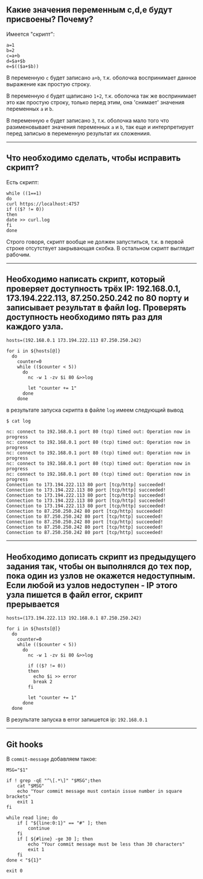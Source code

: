 ## Какие значения переменным c,d,e будут присвоены? Почему?

Имеется "скрипт":
```
a=1
b=2
c=a+b
d=$a+$b
e=$(($a+$b))
```

В переменную `c` будет записано `a+b`, т.к. оболочка воспринимает данное выражение как простую строку.

В переменную `d` будет щаписано `1+2`, т.к. оболочка так же воспринимает это как простую строку, только перед этим, она 'снимает' значения переменных `a` и `b`.

В переменную `e` будет записано `3`, т.к. оболочка мало того что разименовывает значения переменных `a` и `b`, так еще и интерпретирует перед записью в переменную результат их сложениия.

---

## Что необходимо сделать, чтобы исправить скрипт?

Есть скрипт:
```
while ((1==1)
do
curl https://localhost:4757
if (($? != 0))
then
date >> curl.log
fi
done
```

Строго говоря, скрипт вообще не должен запуститься, т.к. в первой строке отсутствует закрывающая скобка. В остальном скрипт выглядит рабочим.

---

## Необходимо написать скрипт, который проверяет доступность трёх IP: 192.168.0.1, 173.194.222.113, 87.250.250.242 по 80 порту и записывает результат в файл log. Проверять доступность необходимо пять раз для каждого узла.
```
hosts=(192.168.0.1 173.194.222.113 87.250.250.242)

for i in ${hosts[@]}
  do
    counter=0
    while (($counter < 5))
      do
        nc -w 1 -zv $i 80 &>>log

        let "counter += 1"
      done
    done
```

в результате запуска скрипта в файле `log` имеем следующий вывод
```
$ cat log

nc: connect to 192.168.0.1 port 80 (tcp) timed out: Operation now in progress
nc: connect to 192.168.0.1 port 80 (tcp) timed out: Operation now in progress
nc: connect to 192.168.0.1 port 80 (tcp) timed out: Operation now in progress
nc: connect to 192.168.0.1 port 80 (tcp) timed out: Operation now in progress
nc: connect to 192.168.0.1 port 80 (tcp) timed out: Operation now in progress
Connection to 173.194.222.113 80 port [tcp/http] succeeded!
Connection to 173.194.222.113 80 port [tcp/http] succeeded!
Connection to 173.194.222.113 80 port [tcp/http] succeeded!
Connection to 173.194.222.113 80 port [tcp/http] succeeded!
Connection to 173.194.222.113 80 port [tcp/http] succeeded!
Connection to 87.250.250.242 80 port [tcp/http] succeeded!
Connection to 87.250.250.242 80 port [tcp/http] succeeded!
Connection to 87.250.250.242 80 port [tcp/http] succeeded!
Connection to 87.250.250.242 80 port [tcp/http] succeeded!
Connection to 87.250.250.242 80 port [tcp/http] succeeded!
```

---

## Необходимо дописать скрипт из предыдущего задания так, чтобы он выполнялся до тех пор, пока один из узлов не окажется недоступным. Если любой из узлов недоступен - IP этого узла пишется в файл error, скрипт прерывается

```
hosts=(173.194.222.113 192.168.0.1 87.250.250.242)

for i in ${hosts[@]}
  do
    counter=0
    while (($counter < 5))
      do
        nc -w 1 -zv $i 80 &>>log

        if (($? != 0))
        then
          echo $i >> error
          break 2
        fi

        let "counter += 1"
      done
  done
```

В результате запуска в error запишется ip: `192.168.0.1`

---

## Git hooks

B `commit-message` добавляем такое:
```
MSG="$1"

if ! grep -qE "^\[.*\]" "$MSG";then
    cat "$MSG"
    echo "Your commit message must contain issue number in square brackets"
    exit 1
fi

while read line; do
    if [ "${line:0:1}" == "#" ]; then
        continue
    fi
    if [ ${#line} -ge 30 ]; then
        echo "Your commit message must be less than 30 characters"
        exit 1
    fi
done < "${1}"

exit 0

```
